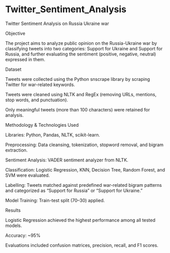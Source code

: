# Twitter_Sentiment_Analysis
Twitter Sentiment Analysis on Russia Ukraine war

Objective

The project aims to analyze public opinion on the Russia-Ukraine war by classifying tweets into two categories: Support for Ukraine and Support for Russia, and further evaluating the sentiment (positive, negative, neutral) expressed in them.

Dataset

Tweets were collected using the Python snscrape library by scraping Twitter for war-related keywords.

Tweets were cleaned using NLTK and RegEx (removing URLs, mentions, stop words, and punctuation).

Only meaningful tweets (more than 100 characters) were retained for analysis.

Methodology & Technologies Used

Libraries: Python, Pandas, NLTK, scikit-learn.

Preprocessing: Data cleansing, tokenization, stopword removal, and bigram extraction.

Sentiment Analysis: VADER sentiment analyzer from NLTK.

Classification: Logistic Regression, KNN, Decision Tree, Random Forest, and SVM were evaluated.

Labelling: Tweets matched against predefined war-related bigram patterns and categorized as “Support for Russia” or “Support for Ukraine.”

Model Training: Train-test split (70–30) applied.

Results

Logistic Regression achieved the highest performance among all tested models.

Accuracy: ~95%

Evaluations included confusion matrices, precision, recall, and F1 scores.
